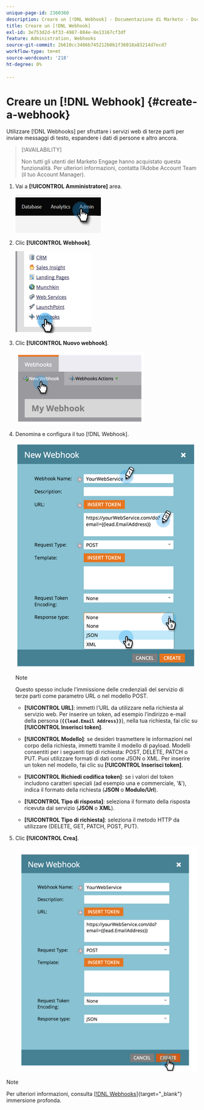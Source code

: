 ```yaml
---
unique-page-id: 2360360
description: Creare un [!DNL Webhook] - Documentazione di Marketo - Documentazione del prodotto
title: Creare un [!DNL Webhook]
exl-id: 3e753d2d-6f33-4987-884e-8e13167cf3df
feature: Administration, Webhooks
source-git-commit: 2b610cc3486b745212b0b1f36018a83214d7ecd7
workflow-type: tm+mt
source-wordcount: '218'
ht-degree: 0%

---
```


# Creare un [!DNL Webhook] {#create-a-webhook}

Utilizzare [!DNL Webhooks] per sfruttare i servizi web di terze parti per inviare messaggi di testo, espandere i dati di persone e altro ancora.

>[!AVAILABILITY]
>
>Non tutti gli utenti del Marketo Engage hanno acquistato questa funzionalità. Per ulteriori informazioni, contatta l’Adobe Account Team (il tuo Account Manager).

1. Vai a **[!UICONTROL Amministratore]** area.

   ![](assets/create-a-webhook-1.png)

1. Clic **[!UICONTROL Webhook]**.

   ![](assets/create-a-webhook-2.png)

1. Clic **[!UICONTROL Nuovo webhook]**.

   ![](assets/create-a-webhook-3.png)

1. Denomina e configura il tuo [!DNL Webhook].

   ![](assets/create-a-webhook-4.png)

   >[!NOTE]
   >
   >Questo spesso include l’immissione delle credenziali del servizio di terze parti come parametro URL o nel modello POST.

   * **[!UICONTROL URL]**: immetti l’URL da utilizzare nella richiesta al servizio web. Per inserire un token, ad esempio l’indirizzo e-mail della persona (**`{{lead.Email Address}}`**), nella tua richiesta, fai clic su **[!UICONTROL Inserisci token]**.

   * **[!UICONTROL Modello]**: se desideri trasmettere le informazioni nel corpo della richiesta, immetti tramite il modello di payload. Modelli consentiti per i seguenti tipi di richiesta: POST, DELETE, PATCH o PUT. Puoi utilizzare formati di dati come JSON o XML. Per inserire un token nel modello, fai clic su **[!UICONTROL Inserisci token]**.

   * **[!UICONTROL Richiedi codifica token]**: se i valori del token includono caratteri speciali (ad esempio una e commerciale, &#39;&amp;&#39;), indica il formato della richiesta (**JSON** o **Modulo/Url**).

   * **[!UICONTROL Tipo di risposta]**: seleziona il formato della risposta ricevuta dal servizio (**JSON** o **XML**).

   * **[!UICONTROL Tipo di richiesta]**: seleziona il metodo HTTP da utilizzare (DELETE, GET, PATCH, POST, PUT).

1. Clic **[!UICONTROL Crea]**.

   ![](assets/create-a-webhook-5.png)

>[!NOTE]
>
>Per ulteriori informazioni, consulta [[!DNL Webhooks]](https://experienceleague.adobe.com/en/docs/marketo-developer/marketo/webhooks/webhooks){target="_blank"} immersione profonda.
